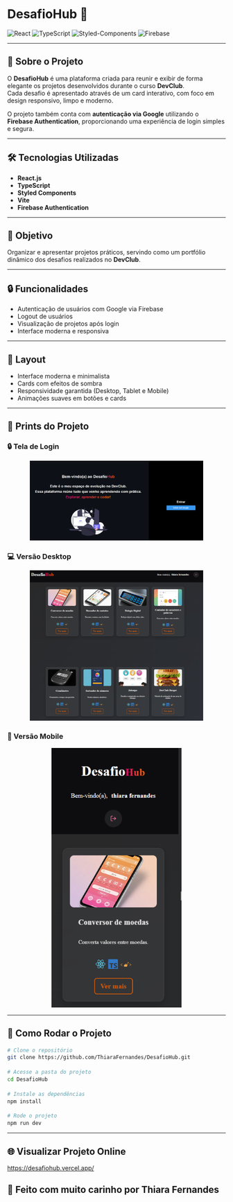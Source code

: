 # DesafioHub 🚀

![React](https://img.shields.io/badge/React-20232A?style=for-the-badge&logo=react&logoColor=61DAFB)
![TypeScript](https://img.shields.io/badge/TypeScript-007ACC?style=for-the-badge&logo=typescript&logoColor=white)
![Styled-Components](https://img.shields.io/badge/Styled--Components-DB7093?style=for-the-badge&logo=styled-components&logoColor=white)
![Firebase](https://img.shields.io/badge/Firebase-FFCA28?style=for-the-badge&logo=firebase&logoColor=white)

---

## 📌 Sobre o Projeto

O **DesafioHub** é uma plataforma criada para reunir e exibir de forma elegante os projetos desenvolvidos durante o curso **DevClub**.  
Cada desafio é apresentado através de um card interativo, com foco em design responsivo, limpo e moderno.

O projeto também conta com **autenticação via Google** utilizando o **Firebase Authentication**, proporcionando uma experiência de login simples e segura.

---

## 🛠 Tecnologias Utilizadas

- **React.js**
- **TypeScript**
- **Styled Components**
- **Vite**
- **Firebase Authentication**


---

## 🎯 Objetivo

Organizar e apresentar projetos práticos, servindo como um portfólio dinâmico dos desafios realizados no **DevClub**.

---

## 🔒 Funcionalidades

- Autenticação de usuários com Google via Firebase
- Logout de usuários
- Visualização de projetos após login
- Interface moderna e responsiva

---

## 🎨 Layout

- Interface moderna e minimalista
- Cards com efeitos de sombra
- Responsividade garantida (Desktop, Tablet e Mobile)
- Animações suaves em botões e cards

---

## 📸 Prints do Projeto

### 🔒 Tela de Login
<p align="center">
<img src="./prints/login.png" alt="Print Login" width="400px" />
</p>

### 💻 Versão Desktop
<p align="center">
<img src="./prints/desktop.png" alt="Print Desktop" width="400px" />
</p>

### 📱 Versão Mobile
<p align="center">
<img src="./prints/mobile.png" alt="Print Mobile" width="300px" />
</p>


---

## 🚀 Como Rodar o Projeto

```bash
# Clone o repositório
git clone https://github.com/ThiaraFernandes/DesafioHub.git

# Acesse a pasta do projeto
cd DesafioHub

# Instale as dependências
npm install

# Rode o projeto
npm run dev


```
---

## 🌐 Visualizar Projeto Online
https://desafiohub.vercel.app/


## 🧡 Feito com muito carinho por Thiara Fernandes

